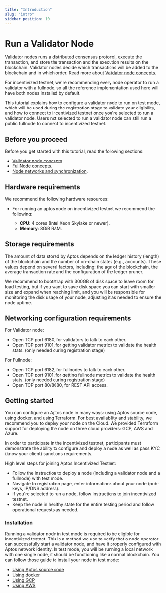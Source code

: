 ```yaml
---
title: "Introduction"
slug: "intro"
sidebar_position: 10
---
```


# Run a Validator Node

Validator nodes runs a distributed consensus protocol, execute the transaction, and store the transaction and the execution results on the blockchain. Validator nodes decide which transactions will be added to the blockchain and in which order. Read more about [Validator node concepts](/basics/basics-validator-nodes).

For incentivized testnet, we're recommending every node operator to run a validator with a fullnode, so all the reference implementation used here will have both nodes installed by default.

This tutorial explains how to configure a validator node to run on test mode, which will be used during the registration stage to validate your eligibility, and how to connect to incentivized testnet once you're selected to run a validator node. Users not selected to run a validator node can still run a public fullnode to connect to incentivized testnet.

## Before you proceed

Before you get started with this tutorial, read the following sections:

* [Validator node concepts](/basics/basics-validator-nodes).
* [FullNode concepts](/basics/basics-fullnodes).
* [Node networks and synchronization](/basics/basics-node-networks-sync).

## Hardware requirements

We recommend the following hardware resources:

- For running an aptos node on incentivized testnet we recommend the following:

  - **CPU**: 4 cores (Intel Xeon Skylake or newer).
  - **Memory**: 8GiB RAM.

## Storage requirements

The amount of data stored by Aptos depends on the ledger history (length) of the blockchain and the number
of on-chain states (e.g., accounts). These values depend on several factors, including: the age of the blockchain,
the average transaction rate and the configuration of the ledger pruner.

We recommend to bootstrap with 300GB of disk space to leave room for load testing, but if you want to save disk space you can start with smaller size and expand when reaching limit, and you will be responsible for monitoring the disk usage of your node, adjusting it as needed to ensure the node uptime. 

## Networking configuration requirements

For Validator node:

- Open TCP port 6180, for validators to talk to each other.
- Open TCP port 9101, for getting validator metrics to validate the health stats. (only needed during registration stage)

For Fullnode:

- Open TCP port 6182, for fullnodes to talk to each other.
- Open TCP port 9101, for getting fullnode metrics to validate the health stats. (only needed during registration stage)
- Open TCP port 80/8080, for REST API access.

## Getting started
You can configure an Aptos node in many ways: using Aptos source code, using docker, and using Terraform. For best availability and stability, we recommend you to deploy your node on the Cloud. We provided Terraform support for deploying the node on three cloud providers: GCP, AWS and Azure.

In order to participate in the incentivized testnet, participants must demonstrate the ability to configure and deploy a node as well as pass KYC (know your client) sanctions requirements.

High level steps for joining Aptos Incentivized Testnet:
- Follow the instruction to deploy a node (including a validator node and a fullnode) with test mode.
- Navigate to registration page, enter informations about your node (pub-keys, IP/DNS address).
- If you're selected to run a node, follow instructions to join incentivized testnet.
- Keep the node in healthy state for the entire testing period and follow operational requests as needed.

### Installation
Running a validator node in test mode is required to be eligible for incentivized testnet. This is a method we use to verify that a node operator can successfully start a validator node, and have it properly configured with Aptos network identity. In test mode, you will be running a local network with one single node, it should be functioning like a normal blockchain. You can follow those guide to install your node in test mode:

* [Using Aptos source code](run-validator-node-using-source)
* [Using docker](run-validator-node-using-docker)
* [Using GCP](run-validator-node-using-gcp)
* [Using AWS](run-validator-node-using-aws)
